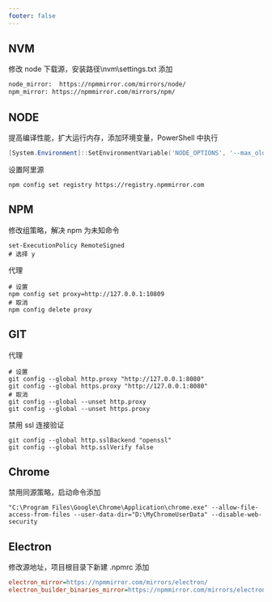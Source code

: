 ```yaml
---
footer: false
---
```


## NVM

修改 node 下载源，安装路径\nvm\settings.txt 添加

```txt
node_mirror:  https://npmmirror.com/mirrors/node/
npm_mirror: https://npmmirror.com/mirrors/npm/
```

## NODE

提高编译性能，扩大运行内存，添加环境变量，PowerShell 中执行

```PowerShell
[System.Environment]::SetEnvironmentVariable('NODE_OPTIONS', '--max_old_space_size=4096', [System.EnvironmentVariableTarget]::Machine)
```

设置阿里源

```shell
npm config set registry https://registry.npmmirror.com
```

## NPM

修改组策略，解决 npm 为未知命令

```shell
set-ExecutionPolicy RemoteSigned
# 选择 y
```

代理

```shell
# 设置
npm config set proxy=http://127.0.0.1:10809
# 取消
npm config delete proxy
```

## GIT

代理

```shell
# 设置
git config --global http.proxy "http://127.0.0.1:8080"
git config --global https.proxy "http://127.0.0.1:8080"
# 取消
git config --global --unset http.proxy
git config --global --unset https.proxy
```

禁用 ssl 连接验证

```shell
git config --global http.sslBackend "openssl"
git config --global http.sslVerify false
```

## Chrome

禁用同源策略，启动命令添加

```shell
"C:\Program Files\Google\Chrome\Application\chrome.exe" --allow-file-access-from-files --user-data-dir="D:\MyChromeUserData" --disable-web-security
```

## Electron

修改源地址，项目根目录下新建 .npmrc 添加

```ini
electron_mirror=https://npmmirror.com/mirrors/electron/
electron_builder_binaries_mirror=https://npmmirror.com/mirrors/electron-builder-binaries/
```
